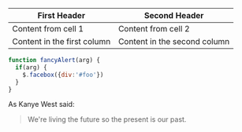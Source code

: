 First Header | Second Header
------------ | -------------
Content from cell 1 | Content from cell 2
Content in the first column | Content in the second column
>
>
>
>
```javascript
function fancyAlert(arg) {
  if(arg) {
    $.facebox({div:'#foo'})
  }
}
```
>>>
As Kanye West said:

> We're living the future so
> the present is our past.
